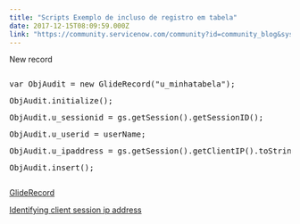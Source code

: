 ```yaml
---
title: "Scripts Exemplo de incluso de registro em tabela"
date: 2017-12-15T08:09:59.000Z
link: "https://community.servicenow.com/community?id=community_blog&sys_id=f32e6a6ddbd0dbc01dcaf3231f9619d5"
---
```

<p>New record</p><p></p><p></p><pre __default_attr="javascript" __jive_macro_name="code" class="_jivemacro_uid_15132730106851513 jive_macro_code jive_text_macro" data-renderedposition="70.72442626953125_7.997159004211426_1078_185" jivemacro_uid="_15132730106851513"><p>var ObjAudit = new GlideRecord("u_minhatabela");   </p><p></p><p>ObjAudit.initialize();</p><p></p><p>ObjAudit.u_sessionid = gs.getSession().getSessionID();</p><p></p><p>ObjAudit.u_userid = userName; </p><p></p><p>ObjAudit.u_ipaddress = gs.getSession().getClientIP().toString();</p><p></p><p>ObjAudit.insert();</p><p></p></pre><p></p><p></p><p></p><p><a href="https://wiki.servicenow.com/index.php?title=GlideRecord" title="https://wiki.servicenow.com/index.php?title=GlideRecord">GlideRecord</a></p><p><a href="https://www.servicenowguru.com/scripting/identifying-client-session-ip-address/" title="https://www.servicenowguru.com/scripting/identifying-client-session-ip-address/">Identifying client session ip address</a></p>